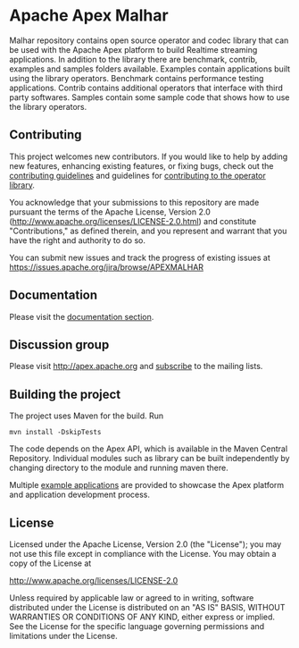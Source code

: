 Apache Apex Malhar
===============================

Malhar repository contains open source operator and codec library that can be used with the Apache Apex platform to build Realtime streaming applications. In addition to the library there are benchmark, contrib, examples and samples folders available. Examples contain applications built using the library operators. Benchmark contains performance testing applications. Contrib contains additional operators that interface with third party softwares. Samples contain some sample code that shows how to use the library operators.

Contributing
------------

This project welcomes new contributors.  If you would like to help by adding new features, enhancing existing features, or fixing bugs, check out the [contributing guidelines](http://apex.apache.org/contributing.html) and guidelines for [contributing to the operator library](http://apex.apache.org/malhar-contributing.html). 

You acknowledge that your submissions to this repository are made pursuant the terms of the Apache License, Version 2.0 (http://www.apache.org/licenses/LICENSE-2.0.html) and constitute "Contributions," as defined therein, and you represent and warrant that you have the right and authority to do so.

You can submit new issues and track the progress of existing issues at https://issues.apache.org/jira/browse/APEXMALHAR

Documentation
-------------

Please visit the [documentation section](http://apex.apache.org/docs.html).

Discussion group
--------------------

Please visit http://apex.apache.org and [subscribe](http://apex.apache.org/community.html) to the mailing lists.

Building the project
--------------------

The project uses Maven for the build. Run
```
mvn install -DskipTests
```

The code depends on the Apex API, which is available in the Maven Central Repository.  Individual modules such as library can be built independently by changing directory to the module and running maven there.

Multiple [example applications](examples/) are provided to showcase the Apex platform and application development process. 

License
--------------------

Licensed under the Apache License, Version 2.0 (the "License"); you may not use this file except in compliance with the License. You may obtain a copy of the License at

http://www.apache.org/licenses/LICENSE-2.0

Unless required by applicable law or agreed to in writing, software distributed under the License is distributed on an "AS IS" BASIS, WITHOUT WARRANTIES OR CONDITIONS OF ANY KIND, either express or implied. See the License for the specific language governing permissions and limitations under the License.
